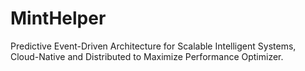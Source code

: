 # MintHelper
Predictive Event-Driven Architecture for Scalable Intelligent Systems, Cloud-Native and Distributed to Maximize Performance Optimizer.
